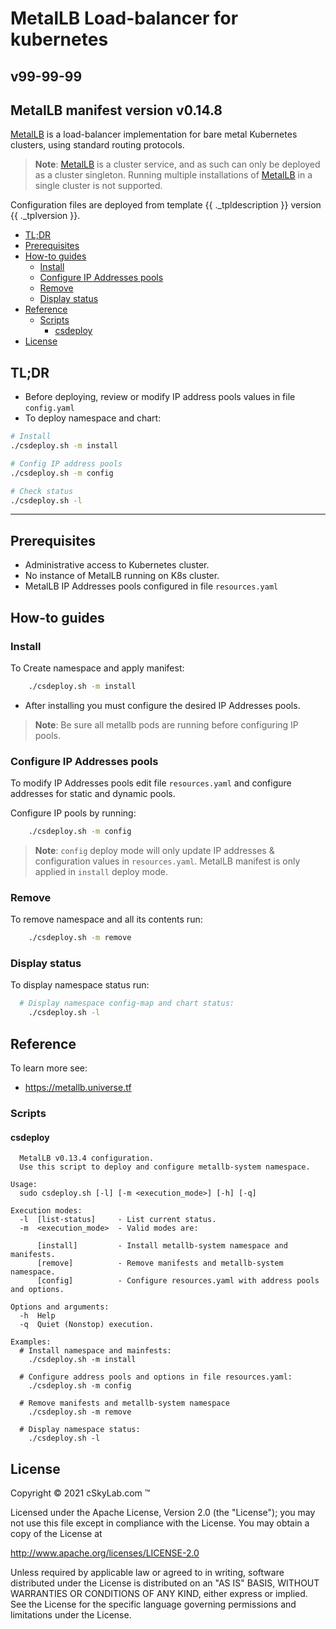 # MetalLB Load-balancer for kubernetes<!-- omit in toc -->

## v99-99-99 <!-- omit in toc -->

## MetalLB manifest version v0.14.8 <!-- omit in toc -->

[MetalLB](https://metallb.universe.tf/) is a load-balancer implementation for bare metal Kubernetes clusters, using standard routing protocols.


> **Note**: [MetalLB](https://metallb.universe.tf/) is a cluster service, and as such can only be deployed as a cluster singleton. Running multiple installations of [MetalLB](https://metallb.universe.tf/) in a single cluster is not supported.

Configuration files are deployed from template {{ ._tpldescription }} version {{ ._tplversion }}.

- [TL;DR](#tldr)
- [Prerequisites](#prerequisites)
- [How-to guides](#how-to-guides)
  - [Install](#install)
  - [Configure IP Addresses pools](#configure-ip-addresses-pools)
  - [Remove](#remove)
  - [Display status](#display-status)
- [Reference](#reference)
  - [Scripts](#scripts)
    - [csdeploy](#csdeploy)
- [License](#license)

## TL;DR

- Before deploying, review or modify IP address pools values in file `config.yaml`
- To deploy namespace and chart:

```bash
# Install  
./csdeploy.sh -m install

# Config IP address pools
./csdeploy.sh -m config

# Check status
./csdeploy.sh -l
```

---

## Prerequisites

- Administrative access to Kubernetes cluster.
- No instance of MetalLB running on K8s cluster.
- MetalLB IP Addresses pools configured in file `resources.yaml`

## How-to guides

### Install

To Create namespace and apply manifest:

```bash
    ./csdeploy.sh -m install
```

- After installing you must configure the desired IP Addresses pools.

>**Note**: Be sure all metallb pods are running before configuring IP pools.

### Configure IP Addresses pools

To modify IP Addresses pools edit file `resources.yaml` and configure addresses for static and dynamic pools.

Configure IP pools by running:

```bash
    ./csdeploy.sh -m config
```

>**Note**: `config` deploy mode will only update IP addresses & configuration values in `resources.yaml`. MetalLB manifest is only applied in `install` deploy mode.

### Remove

To remove namespace and all its contents run:

```bash
    ./csdeploy.sh -m remove
```

### Display status

To display namespace status run:

```bash
  # Display namespace config-map and chart status:
    ./csdeploy.sh -l
```

## Reference

To learn more see:

- <https://metallb.universe.tf>

### Scripts

#### csdeploy

```console
  MetalLB v0.13.4 configuration.
  Use this script to deploy and configure metallb-system namespace.

Usage:
  sudo csdeploy.sh [-l] [-m <execution_mode>] [-h] [-q]

Execution modes:
  -l  [list-status]     - List current status.
  -m  <execution_mode>  - Valid modes are:

      [install]         - Install metallb-system namespace and manifests.
      [remove]          - Remove manifests and metallb-system namespace.
      [config]          - Configure resources.yaml with address pools and options.

Options and arguments:  
  -h  Help
  -q  Quiet (Nonstop) execution.

Examples:
  # Install namespace and mainfests:
    ./csdeploy.sh -m install

  # Configure address pools and options in file resources.yaml:
    ./csdeploy.sh -m config

  # Remove manifests and metallb-system namespace
    ./csdeploy.sh -m remove

  # Display namespace status:
    ./csdeploy.sh -l
```

## License

Copyright © 2021 cSkyLab.com ™

Licensed under the Apache License, Version 2.0 (the "License");
you may not use this file except in compliance with the License.
You may obtain a copy of the License at

http://www.apache.org/licenses/LICENSE-2.0

Unless required by applicable law or agreed to in writing, software
distributed under the License is distributed on an "AS IS" BASIS,
WITHOUT WARRANTIES OR CONDITIONS OF ANY KIND, either express or implied.
See the License for the specific language governing permissions and
limitations under the License.
